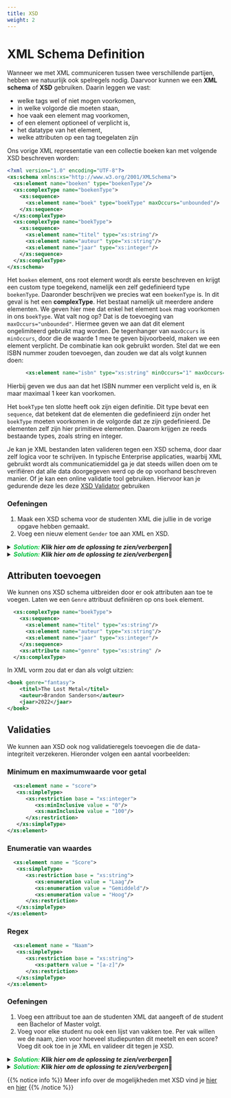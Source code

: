 ```yaml
---
title: XSD
weight: 2
---
```


# XML Schema Definition

Wanneer we met XML communiceren tussen twee verschillende partijen, hebben we natuurlijk ook spelregels nodig. Daarvoor kunnen we een **XML schema** of **XSD** gebruiken. Daarin leggen we vast:

* welke tags wel of niet mogen voorkomen, 
* in welke volgorde die moeten staan, 
* hoe vaak een element mag voorkomen,
* of een element optioneel of verplicht is,
* het datatype van het element,
* welke attributen op een tag toegelaten zijn

Ons vorige XML representatie van een collectie boeken kan met volgende XSD beschreven worden:

```xml
<?xml version="1.0" encoding="UTF-8"?>
<xs:schema xmlns:xs="http://www.w3.org/2001/XMLSchema">
  <xs:element name="boeken" type="boekenType"/>
  <xs:complexType name="boekenType">
    <xs:sequence>
      <xs:element name="boek" type="boekType" maxOccurs="unbounded"/>
    </xs:sequence>
  </xs:complexType>
  <xs:complexType name="boekType">
    <xs:sequence>
      <xs:element name="titel" type="xs:string"/>
      <xs:element name="auteur" type="xs:string"/>
      <xs:element name="jaar" type="xs:integer"/>
    </xs:sequence>
  </xs:complexType>
</xs:schema>
```

Het `boeken` element, ons root element wordt als eerste beschreven en krijgt een custom type toegekend, namelijk een zelf gedefinieerd type `boekenType`. 
Daaronder beschrijven we precies wat een `boekenType` is. In dit geval is het een **complexType**. Het bestaat namelijk uit meerdere andere elementen. We geven hier mee dat enkel het element `boek` mag voorkomen in ons `boekType`.
Wat valt nog op? Dat is de toevoeging van `maxOccurs="unbounded"`. Hiermee geven we aan dat dit element ongelimiteerd gebruikt mag worden. De tegenhanger van `maxOccurs` is `minOccurs`, door die de waarde 1 mee te geven bijvoorbeeld, maken we een element verplicht. De combinatie kan ook gebruikt worden. Stel dat we een ISBN nummer zouden toevoegen, dan zouden we dat als volgt kunnen doen:

```xml
      <xs:element name="isbn" type="xs:string" minOccurs="1" maxOccurs="1"/>
```

Hierbij geven we dus aan dat het ISBN nummer een verplicht veld is, en ik maar maximaal 1 keer kan voorkomen.

Het `boekType` ten slotte heeft ook zijn eigen definitie. Dit type bevat een `sequence`, dat betekent dat de elementen die gedefinieerd zijn onder het `boekType` moeten voorkomen in de volgorde dat ze zijn gedefinieerd. 
De elementen zelf zijn hier primitieve elementen. Daarom krijgen ze reeds bestaande types, zoals string en integer.

Je kan je XML bestanden laten valideren tegen een XSD schema, door daar zelf logica voor te schrijven. In typische Enterprise applicaties, waarbij XML gebruikt wordt als communicatiemiddel ga je dat steeds willen doen om te verifiëren dat alle data doorgegeven werd op de op voorhand beschreven manier. Of je kan een online validatie tool gebruiken. Hiervoor kan je gedurende deze les deze [XSD Validator](https://www.freeformatter.com/xml-validator-xsd.html) gebruiken

### Oefeningen
1. Maak een XSD schema voor de studenten XML die jullie in de vorige opgave hebben gemaakt.
2. Voeg een nieuw element `Gender` toe aan XML en XSD. 

<!-- EXSOL -->
<details closed>
<summary><i><b><span style="color: #03C03C;">Solution:</span> Klik hier om de oplossing te zien/verbergen</b></i>🔽</summary>
<p>

```XML
<?xml version="1.0" encoding="UTF-8"?>
<xs:schema xmlns:xs="http://www.w3.org/2001/XMLSchema">

  <xs:element name="school">
    <xs:complexType>
      <xs:sequence>
        <xs:element name="student" maxOccurs="unbounded">
          <xs:complexType>
            <xs:sequence>
              <xs:element name="studnr" type="xs:integer"/>
              <xs:element name="naam" type="xs:string"/>
              <xs:element name="voornaam" type="xs:string"/>
              <xs:element name="goedbezig" type="xs:boolean"/>
              <xs:element name="gender" type="xs:string"/>
            </xs:sequence>
          </xs:complexType>
        </xs:element>
      </xs:sequence>
    </xs:complexType>
  </xs:element>

</xs:schema>
```

</p>
</details>

<!-- EXSOL -->
<details closed>
<summary><i><b><span style="color: #03C03C;">Solution:</span> Klik hier om de oplossing te zien/verbergen</b></i>🔽</summary>
<p>

```XML
<school>
    <student>
        <studnr>123</studnr>
        <naam>Trekhaak</naam>
        <voornaam>Jaak</voornaam>
        <goedbezig>false</goedbezig>
        <gender>Male</gender>
    </student>
    <student>
        <studnr>456</studnr>
        <naam>Peeters</naam>
        <voornaam>Jos</voornaam>
        <goedbezig>false</goedbezig>
        <gender>Male</gender>
    </student>
    <student>
        <studnr>890</studnr>
        <naam>Dongmans</naam>
        <voornaam>Ding</voornaam>
        <goedbezig>true</goedbezig>
        <gender>Male</gender>
    </student>
</school>
```

</p>
</details>

## Attributen toevoegen 

We kunnen ons XSD schema uitbreiden door er ook attributen aan toe te voegen. Laten we een `Genre` attribuut definiëren op ons `boek` element.

```xml
  <xs:complexType name="boekType">
    <xs:sequence>
      <xs:element name="titel" type="xs:string"/>
      <xs:element name="auteur" type="xs:string"/>
      <xs:element name="jaar" type="xs:integer"/>
    </xs:sequence>
    <xs:attribute name="genre" type="xs:string" />
  </xs:complexType>
```

In XML vorm zou dat er dan als volgt uitzien:

```xml
<boek genre="fantasy">
    <titel>The Lost Metal</titel>
    <auteur>Brandon Sanderson</auteur>
    <jaar>2022</jaar>
</boek>
```

## Validaties

We kunnen aan XSD ook nog validatieregels toevoegen die de data-integriteit verzekeren. Hieronder volgen een aantal voorbeelden:

### Minimum en maximumwaarde voor getal

```xml
  <xs:element name = "score">
   <xs:simpleType>
      <xs:restriction base = "xs:integer">
         <xs:minInclusive value = "0"/>
         <xs:maxInclusive value = "100"/>
      </xs:restriction>
   </xs:simpleType>
</xs:element>
```

### Enumeratie van waardes

```xml
  <xs:element name = "Score">
   <xs:simpleType>
      <xs:restriction base = "xs:string">
         <xs:enumeration value = "Laag"/>
         <xs:enumeration value = "Gemiddeld"/>
         <xs:enumeration value = "Hoog"/>
      </xs:restriction>
   </xs:simpleType>
</xs:element>
```

### Regex

```xml
  <xs:element name = "Naam">
   <xs:simpleType>
      <xs:restriction base = "xs:string">
         <xs:pattern value = "[a-z]"/>
      </xs:restriction>
   </xs:simpleType>
</xs:element>
```

### Oefeningen
1. Voeg een attribuut toe aan de studenten XML dat aangeeft of de student een Bachelor of Master volgt.
2. Voeg voor elke student nu ook een lijst van vakken toe. Per vak willen we de naam, zien voor hoeveel studiepunten dit meetelt en een score? Voeg dit ook toe in je XML en valideer dit tegen je XSD.

<!-- EXSOL -->
<details closed>
<summary><i><b><span style="color: #03C03C;">Solution:</span> Klik hier om de oplossing te zien/verbergen</b></i>🔽</summary>
<p>

```XML
<xs:schema xmlns:xs="http://www.w3.org/2001/XMLSchema">

  <xs:element name="school">
    <xs:complexType>
      <xs:sequence>
        <xs:element name="student" maxOccurs="unbounded">
          <xs:complexType>
            <xs:sequence>
              <xs:element name="studnr" type="xs:integer"/>
              <xs:element name="naam" type="xs:string"/>
              <xs:element name="voornaam" type="xs:string"/>
              <xs:element name="goedbezig" type="xs:boolean"/>
              <xs:element name="gender" type="xs:string"/>
              <xs:element name="vak" minOccurs="0" maxOccurs="unbounded">
                <xs:complexType>
                  <xs:sequence>
                    <xs:element name="naam" type="xs:string"/>
                    <xs:element name="studiepunten" type="xs:integer"/>
                    <xs:element name="score" type="xs:integer"/>
                  </xs:sequence>
                </xs:complexType>
              </xs:element>
            </xs:sequence>
            <xs:attribute name="opleiding">
              <xs:simpleType>
                <xs:restriction base="xs:string">
                  <xs:enumeration value="Bachelor"/>
                  <xs:enumeration value="Master"/>
                </xs:restriction>
              </xs:simpleType>
            </xs:attribute>
          </xs:complexType>
        </xs:element>
      </xs:sequence>
    </xs:complexType>
  </xs:element>

</xs:schema>
```

</p>
</details>

<!-- EXSOL -->
<details closed>
<summary><i><b><span style="color: #03C03C;">Solution:</span> Klik hier om de oplossing te zien/verbergen</b></i>🔽</summary>
<p>

```XML
<school>
    <student opleiding="Bachelor">
        <studnr>123</studnr>
        <naam>Trekhaak</naam>
        <voornaam>Jaak</voornaam>
        <goedbezig>false</goedbezig>
        <gender>Male</gender>
        <vak>
            <naam>Wiskunde</naam>
            <studiepunten>6</studiepunten>
            <score>15</score>
        </vak>
        <vak>
            <naam>Natuurkunde</naam>
            <studiepunten>5</studiepunten>
            <score>12</score>
        </vak>
    </student>
    <student opleiding="Master">
        <studnr>456</studnr>
        <naam>Peeters</naam>
        <voornaam>Jos</voornaam>
        <goedbezig>false</goedbezig>
        <gender>Male</gender>
        <vak>
            <naam>Informatica</naam>
            <studiepunten>7</studiepunten>
            <score>18</score>
        </vak>
        <vak>
            <naam>Statistiek</naam>
            <studiepunten>4</studiepunten>
            <score>14</score>
        </vak>
    </student>
    <student opleiding="Bachelor">
        <studnr>890</studnr>
        <naam>Dongmans</naam>
        <voornaam>Ding</voornaam>
        <goedbezig>true</goedbezig>
        <gender>Male</gender>
        <vak>
            <naam>Engels</naam>
            <studiepunten>3</studiepunten>
            <score>16</score>
        </vak>
    </student>
</school>
```

</p>
</details>

{{% notice info %}}
Meer info over de mogelijkheden met XSD vind je [hier](https://www.w3schools.com/xml/schema_intro.asp)
en [hier](https://www.w3schools.com/xml/schema_dtypes_string.asp)
{{% /notice %}}